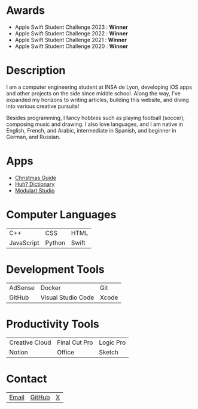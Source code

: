 # Awards

- Apple Swift Student Challenge 2023 : **Winner**
- Apple Swift Student Challenge 2022 : **Winner**
- Apple Swift Student Challenge 2021 : **Winner**
- Apple Swift Student Challenge 2020 : **Winner**

# Description

I am a computer engineering student at INSA de Lyon, developing iOS apps and other projects on the side since middle school. Along the way, I've expanded my horizons to writing articles, building this website, and diving into various creative pursuits!

Besides programming, I fancy hobbies such as playing football (soccer), composing music and drawing. I also love languages, and I am native in English, French, and Arabic, intermediate in Spanish, and beginner in German, and Russian.

# Apps

- [Christmas Guide](https://apps.apple.com/app/id1546178842)
- [Huh? Dictionary](https://apps.apple.com/app/id1330097506)
- [Modulart Studio](https://apps.apple.com/app/id6451383807)

# Computer Languages

|    |    |    |
|:---|:---|:---|
| C++ | CSS | HTML |
| JavaScript | Python | Swift |

# Development Tools

|    |    |    |
|:---|:---|:---|
| AdSense | Docker | Git |
| GitHub | Visual Studio Code | Xcode |

# Productivity Tools

|    |    |    |
|:---|:---|:---|
| Creative Cloud | Final Cut Pro | Logic Pro |
| Notion | Office | Sketch |

# Contact

|    |    |    |
|:---|:---|:---|
| [Email](mailto:yaapete.dev@gmail.com) | [GitHub](#) | [X](https://x.com/yaapete) |
